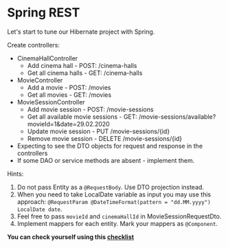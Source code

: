 # Spring REST

Let's start to tune our Hibernate project with Spring.

Create controllers:

- CinemaHallController
    - Add cinema hall - POST: /cinema-halls
    - Get all cinema halls - GET: /cinema-halls
- MovieController
    - Add a movie - POST: /movies
    - Get all movies - GET: /movies
- MovieSessionController
    - Add movie session - POST: /movie-sessions
    - Get all available movie sessions - GET: /movie-sessions/available?movieId=1&date=29.02.2020
    - Update movie session - PUT /movie-sessions/{id}
    - Remove movie session - DELETE /movie-sessions/{id}
- Expecting to see the DTO objects for request and response in the controllers
- If some DAO or service methods are absent - implement them.

Hints:

1. Do not pass Entity as a `@RequestBody`. Use DTO projection instead.
1. When you need to take LocalDate variable as input you may use this
   approach: `@RequestParam @DateTimeFormat(pattern = "dd.MM.yyyy") LocalDate date`.
1. Feel free to pass `movieId` and `cinemaHallId` in MovieSessionRequestDto.
1. Implement mappers for each entity. Mark your mappers as `@Component`.

**You can check yourself using
this [checklist](https://mate-academy.github.io/jv-program-common-mistakes/java-spring/rest/jv-spring-rest_checklist)**
